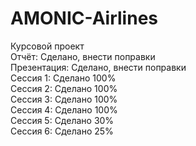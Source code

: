 # AMONIC-Airlines
Курсовой проект</br>
Отчёт: Сделано, внести поправки</br>
Презентация: Сделано, внести поправки</br>
Сессия 1: Сделано 100%</br>
Сессия 2: Сделано 100%</br>
Сессия 3: Сделано 100%</br>
Сессия 4: Сделано 100%</br>
Сессия 5: Сделано 30%</br>
Сессия 6: Сделано 25%
